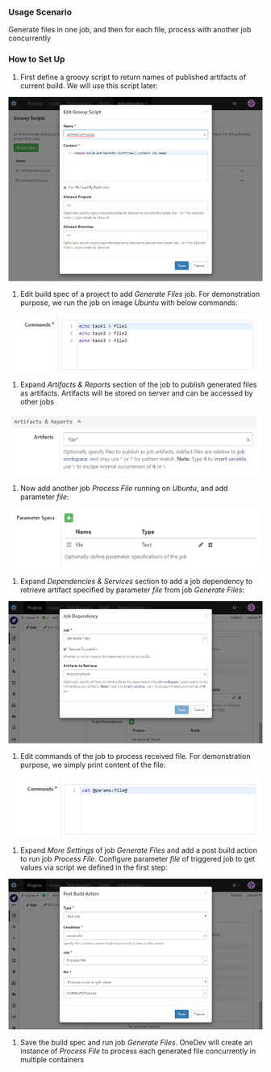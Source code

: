 ### Usage Scenario

Generate files in one job, and then for each file, process with another job concurrently

### How to Set Up

1. First define a groovy script to return names of published artifacts of current build. We will use this script later:

  ![Get Files To Process](../images/get-files-to-process.png)
  
1. Edit build spec of a project to add _Generate Files_ job. For demonstration purpose, we run the job on image _Ubuntu_ with below commands:

  ![Commands To Generate Files](../images/commands-to-generate-files.png)
  
1. Expand _Artifacts & Reports_ section of the job to publish generated files as artifacts. Artifacts will be stored on server and can be accessed by other jobs

  ![Publish Generated Files](../images/publish-generated-files.png)
  
1. Now add another job _Process File_ running on _Ubuntu_, and add parameter _file_:

  ![Build Parameter File](../images/build-parameter-file.png)
  
1. Expand _Dependencies & Services_ section to add a job dependency to retrieve artifact specified by parameter _file_ from job _Generate Files_:

  ![Process File Dependency](../images/process-file-dependency.png)
  
1. Edit commands of the job to process received file. For demonstration purpose, we simply print content of the file:

  ![Process File Command](../images/process-file-command.png)
  
1. Expand _More Settings_ of job _Generate Files_ and add a post build action to run job _Process File_.  Configure parameter _file_ of triggered job to get values via script we defined in the first step:

  ![Run Job To Process File](../images/run-job-to-process-file.png)
  
1. Save the build spec and run job _Generate Files_. OneDev will create an instance of _Process File_ to process each generated file concurrently in multiple containers